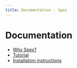 ```yaml
---
title: Documentation - Spex
---
```


# Documentation

* [Why Spex?](motivation.html)
* [Tutorial](tutorial.html)
* [Installation instructions](install.html)
